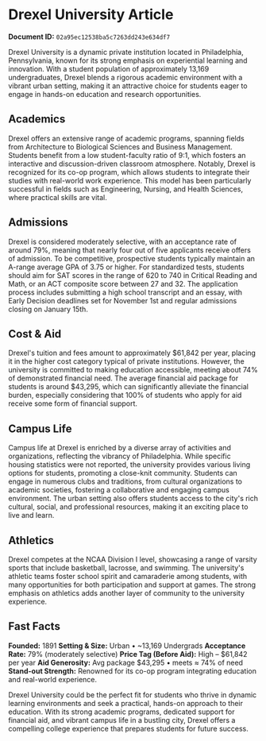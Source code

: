 # Drexel University Article

**Document ID:** `02a95ec12538ba5c7263dd243e634df7`

Drexel University is a dynamic private institution located in Philadelphia, Pennsylvania, known for its strong emphasis on experiential learning and innovation. With a student population of approximately 13,169 undergraduates, Drexel blends a rigorous academic environment with a vibrant urban setting, making it an attractive choice for students eager to engage in hands-on education and research opportunities.

## Academics
Drexel offers an extensive range of academic programs, spanning fields from Architecture to Biological Sciences and Business Management. Students benefit from a low student-faculty ratio of 9:1, which fosters an interactive and discussion-driven classroom atmosphere. Notably, Drexel is recognized for its co-op program, which allows students to integrate their studies with real-world work experience. This model has been particularly successful in fields such as Engineering, Nursing, and Health Sciences, where practical skills are vital.

## Admissions
Drexel is considered moderately selective, with an acceptance rate of around 79%, meaning that nearly four out of five applicants receive offers of admission. To be competitive, prospective students typically maintain an A-range average GPA of 3.75 or higher. For standardized tests, students should aim for SAT scores in the range of 620 to 740 in Critical Reading and Math, or an ACT composite score between 27 and 32. The application process includes submitting a high school transcript and an essay, with Early Decision deadlines set for November 1st and regular admissions closing on January 15th.

## Cost & Aid
Drexel's tuition and fees amount to approximately $61,842 per year, placing it in the higher cost category typical of private institutions. However, the university is committed to making education accessible, meeting about 74% of demonstrated financial need. The average financial aid package for students is around $43,295, which can significantly alleviate the financial burden, especially considering that 100% of students who apply for aid receive some form of financial support.

## Campus Life
Campus life at Drexel is enriched by a diverse array of activities and organizations, reflecting the vibrancy of Philadelphia. While specific housing statistics were not reported, the university provides various living options for students, promoting a close-knit community. Students can engage in numerous clubs and traditions, from cultural organizations to academic societies, fostering a collaborative and engaging campus environment. The urban setting also offers students access to the city's rich cultural, social, and professional resources, making it an exciting place to live and learn.

## Athletics
Drexel competes at the NCAA Division I level, showcasing a range of varsity sports that include basketball, lacrosse, and swimming. The university's athletic teams foster school spirit and camaraderie among students, with many opportunities for both participation and support at games. The strong emphasis on athletics adds another layer of community to the university experience.

## Fast Facts
**Founded:** 1891
**Setting & Size:** Urban • ~13,169 Undergrads
**Acceptance Rate:** 79% (moderately selective)
**Price Tag (Before Aid):** High – $61,842 per year
**Aid Generosity:** Avg package $43,295 • meets ≈ 74% of need
**Stand-out Strength:** Renowned for its co-op program integrating education and real-world experience.

Drexel University could be the perfect fit for students who thrive in dynamic learning environments and seek a practical, hands-on approach to their education. With its strong academic programs, dedicated support for financial aid, and vibrant campus life in a bustling city, Drexel offers a compelling college experience that prepares students for future success.
